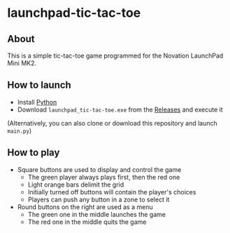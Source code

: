 # launchpad-tic-tac-toe

## About

This is a simple tic-tac-toe game programmed for the Novation LaunchPad Mini MK2.

## How to launch

- Install [Python](https://www.python.org/downloads/)
- Download `launchpad_tic-tac-toe.exe` from the [Releases](https://github.com/maelchiotti/launchpad-tic-tac-toe/releases) and execute it

(Alternatively, you can also clone or download this repository and launch `main.py`)

## How to play

- Square buttons are used to display and control the game
  - The green player always plays first, then the red one
  - Light orange bars delimit the grid
  - Initially turned off buttons will contain the player's choices
  - Players can push any button in a zone to select it
- Round buttons on the right are used as a menu
  - The green one in the middle launches the game
  - The red one in the middle quits the game
